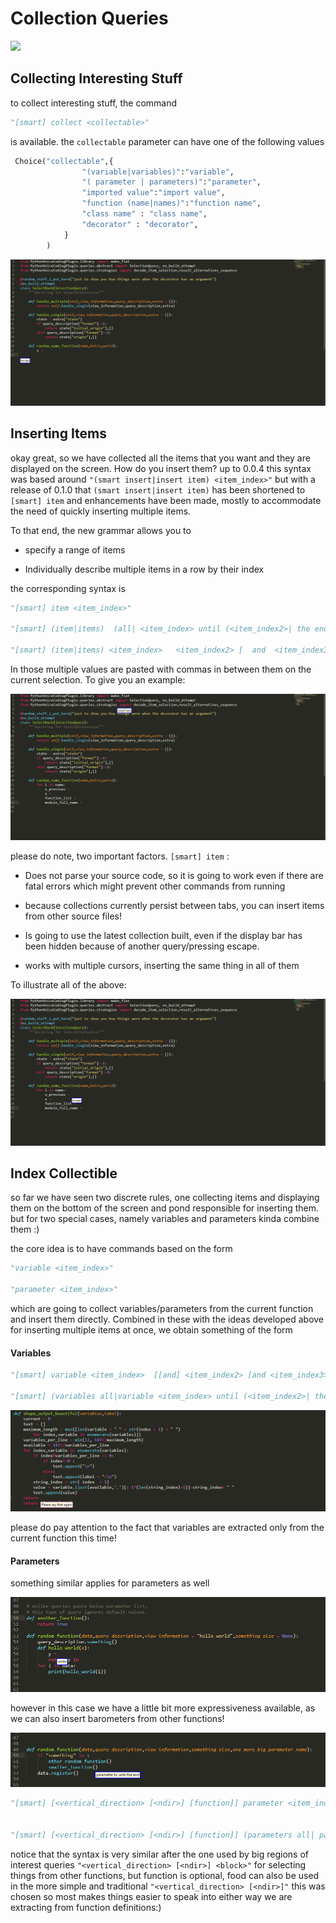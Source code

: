 # Collection Queries

![](./gif/collect0.gif)


## Collecting Interesting Stuff

to collect interesting stuff, the command

```python
"[smart] collect <collectable>"
```

is available. the `collectable` parameter can have one of the following values

```python
 Choice("collectable",{
                "(variable|variables)":"variable",
                "( parameter | parameters)":"parameter",                
                "imported value":"import value",
                "function (name|names)":"function name",
                "class name" : "class name",
                "decorator" : "decorator",
            }
        )
```

![](./gif/collect5.gif)



## Inserting Items

okay great, so we have collected all the items that you want and they are displayed on the screen. How do you insert them? up to 0.0.4 this syntax was based around `"(smart insert|insert item) <item_index>"` but with a release of 0.1.0 that `(smart insert|insert item)` has been shortened to `[smart] item`  and enhancements have been made, mostly to accommodate the need of quickly inserting multiple items.  


To that end, the new grammar allows you to

* specify a range of items 

* Individually describe multiple items in a row by their index

the corresponding syntax is

```python
"[smart] item <item_index>"

"[smart] (item|items)  (all| <item_index> until (<item_index2>| the end))"

"[smart] (item|items) <item_index>   <item_index2> [  and  <item_index3>]"
``` 

In those multiple values are pasted with commas in between them on the current selection.
To give you an example:

![](./gif/collect1.gif)

please do note, two important factors. `[smart] item` :

* Does not parse your source code, so it is going to work even if there are fatal errors which might prevent other commands from running

* because collections currently persist between tabs, you can insert items from other source files!

* Is going to use the latest  collection built, even if the display bar has been hidden because of another query/pressing escape.

* works with multiple cursors, inserting the same thing in all of them

To illustrate all of the above:

![](./gif/collect2.gif)




## Index Collectible

so far we have seen two discrete rules, one collecting items and displaying them on the bottom of the screen and pond responsible for inserting them. but for two special cases, namely variables and parameters kinda combine them :)

the core idea is to have commands based on the form

```python
"variable <item_index>"

"parameter <item_index>"
```

which are going to collect variables/parameters from the current function and insert them directly. Combined in these with the ideas developed above for inserting multiple items at once, we obtain something of the form

#### Variables

```python
"[smart] variable <item_index>  [[and] <item_index2> [and <item_index3>]]"

"[smart] (variables all|variable <item_index> until (<item_index2>| the end))"
```

![](./gif/collect3.gif)

please do pay attention to the fact that variables are extracted only from the current function this time! 

#### Parameters

something similar applies for parameters as well

![](./gif/collect4.gif)

however in this case we have a little bit more expressiveness available, as we can also insert barometers from other functions! 


![](./gif/collect6.gif)

```python
"[smart] [<vertical_direction> [<ndir>] [function]] parameter <item_index>  [<item_index2> [and <item_index3>]]"


"[smart] [<vertical_direction> [<ndir>] [function]] (parameters all| parameter <item_index> until (<item_index2>| the end))"
```

notice that the syntax is very similar after the one used by big regions of interest queries `"<vertical_direction> [<ndir>] <block>"` for selecting things from other functions, but function is optional, food can also be used in the more simple and traditional `"<vertical_direction> [<ndir>]"` this was chosen so most makes things easier to speak into either way we are extracting from function definitions:)





